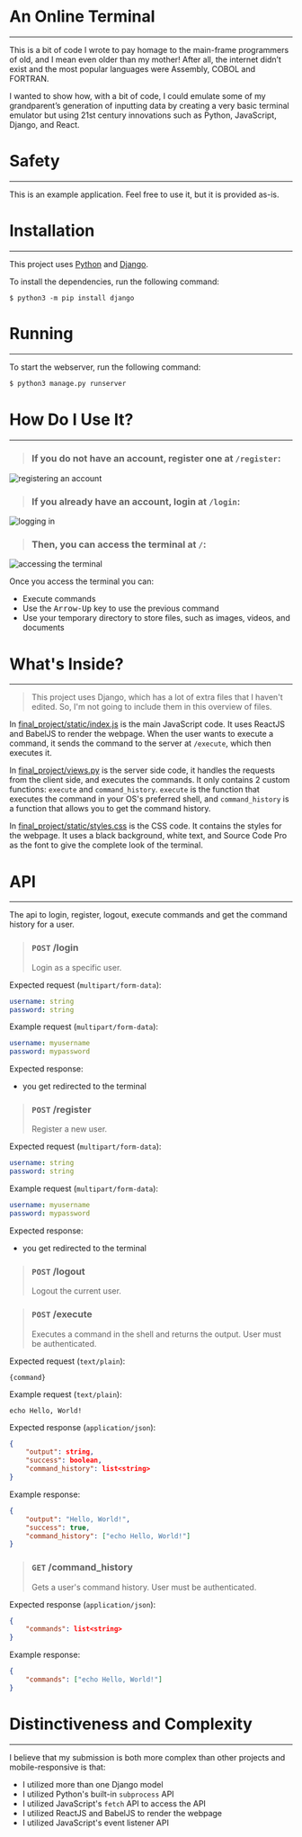 # An Online Terminal

---

This is a bit of code I wrote to pay homage to the main-frame programmers of old, and I mean even older than my mother! After all, the internet didn’t exist and the most popular languages were Assembly, COBOL and FORTRAN.

I wanted to show how, with a bit of code, I could emulate some of my grandparent’s generation of inputting data by creating a very basic terminal emulator but using 21st century innovations such as Python, JavaScript, Django, and React.

# Safety

---

This is an example application. Feel free to use it, but it is provided as-is.

# Installation

---

This project uses [Python](https://www.python.org/) and [Django](https://www.djangoproject.com/).

To install the dependencies, run the following command:

```
$ python3 -m pip install django
```

# Running

---

To start the webserver, run the following command:

```bash
$ python3 manage.py runserver
```

# How Do I Use It?

---

> ### If you do not have an account, register one at `/register`:

![registering an account](./assets/registering.png)

> ### If you already have an account, login at `/login`:

![logging in](./assets/logging-in.png)

> ### Then, you can access the terminal at `/`:

![accessing the terminal](./assets/terminal.png)

Once you access the terminal you can:

-   Execute commands
-   Use the <kbd>Arrow-Up</kbd> key to use the previous command
-   Use your temporary directory to store files, such as images, videos, and documents

# What's Inside?

---

> This project uses Django, which has a lot of extra files that I haven't edited. So, I'm not going to include them in this overview of files.

In [final_project/static/index.js](./final_project/static/index.js) is the main JavaScript code. It uses ReactJS and BabelJS to render the webpage. When the user wants to execute a command, it sends the command to the server at `/execute`, which then executes it.

In [final_project/views.py](./final_project/views.py) is the server side code, it handles the requests from the client side, and executes the commands. It only contains 2 custom functions: `execute` and `command_history`. `execute` is the function that executes the command in your OS's preferred shell, and `command_history` is a function that allows you to get the command history.

In [final_project/static/styles.css](./final_project/static/styles.css) is the CSS code. It contains the styles for the webpage. It uses a black background, white text, and Source Code Pro as the font to give the complete look of the terminal.

# API

---

The api to login, register, logout, execute commands and get the command history for a user.

> ### `POST` /login
>
> Login as a specific user.

Expected request (`multipart/form-data`):

```yaml
username: string
password: string
```

Example request (`multipart/form-data`):

```yaml
username: myusername
password: mypassword
```

Expected response:

-   you get redirected to the terminal

> ### `POST` /register
>
> Register a new user.

Expected request (`multipart/form-data`):

```yaml
username: string
password: string
```

Example request (`multipart/form-data`):

```yaml
username: myusername
password: mypassword
```

Expected response:

-   you get redirected to the terminal

> ### `POST` /logout
>
> Logout the current user.

> ### `POST` /execute
>
> Executes a command in the shell and returns the output. User must be authenticated.

Expected request (`text/plain`):

```
{command}
```

Example request (`text/plain`):

```
echo Hello, World!
```

Expected response (`application/json`):

```json
{
    "output": string,
    "success": boolean,
    "command_history": list<string>
}
```

Example response:

```json
{
    "output": "Hello, World!",
    "success": true,
    "command_history": ["echo Hello, World!"]
}
```

> ### `GET` /command_history
>
> Gets a user's command history. User must be authenticated.

Expected response (`application/json`):

```json
{
    "commands": list<string>
}
```

Example response:

```json
{
    "commands": ["echo Hello, World!"]
}
```

# Distinctiveness and Complexity

---

I believe that my submission is both more complex than other projects and mobile-responsive is that:

-   I utilized more than one Django model
-   I utilized Python's built-in `subprocess` API
-   I utilized JavaScript's `fetch` API to access the API
-   I utilized ReactJS and BabelJS to render the webpage
-   I utilized JavaScript's event listener API

